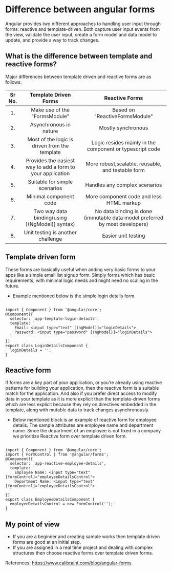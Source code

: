 # Difference between angular forms

Angular provides two different approaches to handling user input through forms: reactive and template-driven. Both capture user input events from the view, validate the user input, create a form model and data model to update, and provide a way to track changes. 

## What is the difference between template and reactive forms?

Major differences between template driven and reactive forms are as follows:


| Sr No. | Template Driven Forms  | Reactive Forms  |
| :----: | :--------------------: | :-------------: |
| 1.     |  Make use of the "FormsModule" | Based on "ReactiveFormsModule" |
| 2.     | Asynchronous in nature |  Mostly synchronous|
| 3.     | Most of the logic is driven from the template | Logic resides mainly in the component or typescript code |
| 4.     | Provides the easiest way to add a form to your application | More robust,scalable, reusable, and testable form |
|5.      | Suitable for simple scenarios | Handles any complex scenarios |
|6.      | Minimal component code| More component code and less HTML markup |
|7.      | Two way data binding(using [(NgModel)] syntax) | No data binding is done (immutable data model preferred by most developers) |
|8.      | Unit testing is another challenge | Easier unit testing |

## Template driven form 
These forms are basically useful when adding very basic forms to your apps like a simple email list signup form.
Simply forms which has basic requirements, with minimal logic needs and might need no scaling in the future.

* Example mentioned below is the simple login details form.

```

import { Component } from '@angular/core';
@Component({
  selector: 'app-template-login-details',
  template: `
    Email: <input type="text" [(ngModel)]="loginDetails">
    Password: <input type="password" [(ngModel)]="loginDetails">
  `
})
export class LoginDetailsComponent {
  loginDetails = '';
}
```

## Reactive form
If forms are a key part of your application, or you’re already using reactive patterns for building your application, then the reactive form is a suitable match for the application. And also if you prefer direct access to modify data in your template as it is more explicit than the template-driven forms which are less explicit because they rely on directives embedded in the template, along with mutable data to track changes asynchronously.

* Below mentioned block is an example of reactive form for employee details. The sample attributes are employee name and department name. Since the department of an employee is not fixed in a company we prioritize Reactive form over template driven form.

```

import { Component } from '@angular/core';
import { FormControl } from '@angular/forms';
@Component({
  selector: 'app-reactive-employee-details',
  template: `
    Employee Name: <input type="text" [formControl]="employeeDetailsControl">
    Department Name: <input type="text" [formControl]="employeeDetailsControl">
  `
})
export class EmployeeDetailsComponent {
  employeeDetailsControl = new FormControl('');
}
```

## My point of view
* If you are a beginner and creating sample works then template driven forms are good at an initial step. 
* If you are assigned in a real time project and dealing with complex structures then choose reactive forms over template driven forms.

References:
https://www.calibraint.com/blog/angular-forms

